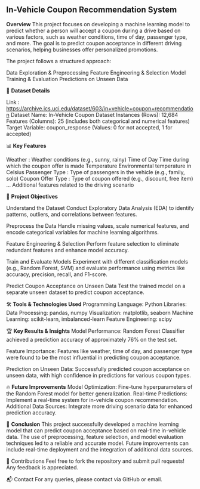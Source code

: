 ## **In-Vehicle Coupon Recommendation System**

**Overview**
This project focuses on developing a machine learning model to predict whether a person will accept a coupon during a drive based on various factors, such as weather conditions, time of day, passenger type, and more. The goal is to predict coupon acceptance in different driving scenarios, helping businesses offer personalized promotions.

The project follows a structured approach:

Data Exploration & Preprocessing
Feature Engineering & Selection
Model Training & Evaluation
Predictions on Unseen Data

📂 **Dataset Details**

Link : https://archive.ics.uci.edu/dataset/603/in+vehicle+coupon+recommendation
Dataset Name: In-Vehicle Coupon Dataset
Instances (Rows): 12,684
Features (Columns): 25 (includes both categorical and numerical features)
Target Variable: coupon_response (Values: 0 for not accepted, 1 for accepted)

📊 **Key Features**

Weather	: Weather conditions (e.g., sunny, rainy)
Time of Day	Time during which the coupon offer is made
Temperature	Environmental temperature in Celsius
Passenger Type	: Type of passengers in the vehicle (e.g., family, solo)
Coupon Offer Type	: Type of coupon offered (e.g., discount, free item)
...	Additional features related to the driving scenario

🎯 **Project Objectives**

Understand the Dataset
Conduct Exploratory Data Analysis (EDA) to identify patterns, outliers, and correlations between features.

Preprocess the Data
Handle missing values, scale numerical features, and encode categorical variables for machine learning algorithms.

Feature Engineering & Selection
Perform feature selection to eliminate redundant features and enhance model accuracy.

Train and Evaluate Models
Experiment with different classification models (e.g., Random Forest, SVM) and evaluate performance using metrics like accuracy, precision, recall, and F1-score.

Predict Coupon Acceptance on Unseen Data
Test the trained model on a separate unseen dataset to predict coupon acceptance.

🛠️ **Tools & Technologies Used**
Programming Language: Python
Libraries:
Data Processing: pandas, numpy
Visualization: matplotlib, seaborn
Machine Learning: scikit-learn, imbalanced-learn
Feature Engineering: scipy

🏆 **Key Results & Insights**
Model Performance:
Random Forest Classifier achieved a prediction accuracy of approximately 76% on the test set.

Feature Importance:
Features like weather, time of day, and passenger type were found to be the most influential in predicting coupon acceptance.

Prediction on Unseen Data:
Successfully predicted coupon acceptance on unseen data, with high confidence in predictions for various coupon types.


🔥 **Future Improvements**
Model Optimization: Fine-tune hyperparameters of the Random Forest model for better generalization.
Real-time Predictions: Implement a real-time system for in-vehicle coupon recommendation.
Additional Data Sources: Integrate more driving scenario data for enhanced prediction accuracy.

📝 **Conclusion**
This project successfully developed a machine learning model that can predict coupon acceptance based on real-time in-vehicle data. The use of preprocessing, feature selection, and model evaluation techniques led to a reliable and accurate model. Future improvements can include real-time deployment and the integration of additional data sources.

🤝 Contributions
Feel free to fork the repository and submit pull requests! Any feedback is appreciated.


📬 Contact
For any queries, please contact via GitHub or email.
